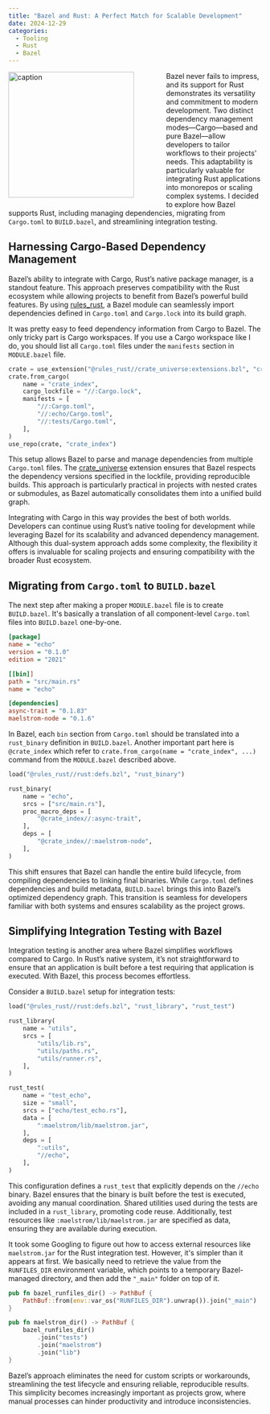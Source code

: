 ```yaml
---
title: "Bazel and Rust: A Perfect Match for Scalable Development"
date: 2024-12-29
categories:
  - Tooling
  - Rust
  - Bazel
---
```


<figure style="float: left; width: 300px; margin: 0 1em 1em 0;" markdown>
  <a href="https://sysdev.me/img/rust_and_bazel.png" target="_blank">
    <img src="https://sysdev.me/img/rust_and_bazel.png" alt="caption" width="250">
  </a>
</figure>

Bazel never fails to impress, and its support for Rust demonstrates its versatility and commitment to modern development. Two distinct dependency management modes—Cargo—based and pure Bazel—allow developers to tailor workflows to their projects' needs. This adaptability is particularly valuable for integrating Rust applications into monorepos or scaling complex systems.
I decided to explore how Bazel supports Rust, including managing dependencies, migrating from `Cargo.toml` to `BUILD.bazel`, and streamlining integration testing.

## Harnessing Cargo-Based Dependency Management

Bazel’s ability to integrate with Cargo, Rust’s native package manager, is a standout feature. This approach preserves compatibility with the Rust ecosystem while allowing projects to benefit from Bazel’s powerful build features. By using [rules_rust](https://bazelbuild.github.io/rules_rust/), a Bazel module can seamlessly import dependencies defined in `Cargo.toml` and `Cargo.lock` into its build graph.
<!-- more -->
It was pretty easy to feed dependency information from Cargo to Bazel. The only tricky part is Cargo workspaces. If you use a Cargo workspace like I do, you should list all `Cargo.toml` files under the `manifests` section in `MODULE.bazel` file.

```python
crate = use_extension("@rules_rust//crate_universe:extensions.bzl", "crate")
crate.from_cargo(
    name = "crate_index",
    cargo_lockfile = "//:Cargo.lock",
    manifests = [
        "//:Cargo.toml",
        "//:echo/Cargo.toml",
        "//:tests/Cargo.toml",
    ],
)
use_repo(crate, "crate_index")
```

This setup allows Bazel to parse and manage dependencies from multiple `Cargo.toml` files. The [crate_universe](https://bazelbuild.github.io/rules_rust/crate_universe.html) extension ensures that Bazel respects the dependency versions specified in the lockfile, providing reproducible builds. This approach is particularly practical in projects with nested crates or submodules, as Bazel automatically consolidates them into a unified build graph.

Integrating with Cargo in this way provides the best of both worlds. Developers can continue using Rust’s native tooling for development while leveraging Bazel for its scalability and advanced dependency management. Although this dual-system approach adds some complexity, the flexibility it offers is invaluable for scaling projects and ensuring compatibility with the broader Rust ecosystem.

## Migrating from `Cargo.toml` to `BUILD.bazel`

The next step after making a proper `MODULE.bazel` file is to create `BUILD.bazel`. It's basically a translation of all component-level `Cargo.toml` files into `BUILD.bazel` one-by-one.

```ini
[package]
name = "echo"
version = "0.1.0"
edition = "2021"

[[bin]]
path = "src/main.rs"
name = "echo"

[dependencies]
async-trait = "0.1.83"
maelstrom-node = "0.1.6"
```

In Bazel, each `bin` section from `Cargo.toml` should be translated into a `rust_binary` definition in `BUILD.bazel`. Another important part here is `@crate_index` which refer to `crate.from_cargo(name = "crate_index", ...)` command from the `MODULE.bazel` described above.

```python
load("@rules_rust//rust:defs.bzl", "rust_binary")

rust_binary(
    name = "echo",
    srcs = ["src/main.rs"],
    proc_macro_deps = [
        "@crate_index//:async-trait",
    ],
    deps = [
        "@crate_index//:maelstrom-node",
    ],
)
```

This shift ensures that Bazel can handle the entire build lifecycle, from compiling dependencies to linking final binaries. While `Cargo.toml` defines dependencies and build metadata, `BUILD.bazel` brings this into Bazel’s optimized dependency graph. This transition is seamless for developers familiar with both systems and ensures scalability as the project grows.

## Simplifying Integration Testing with Bazel

Integration testing is another area where Bazel simplifies workflows compared to Cargo. In Rust’s native system, it’s not straightforward to ensure that an application is built before a test requiring that application is executed. With Bazel, this process becomes effortless.

Consider a `BUILD.bazel` setup for integration tests:

```python
load("@rules_rust//rust:defs.bzl", "rust_library", "rust_test")

rust_library(
    name = "utils",
    srcs = [
        "utils/lib.rs",
        "utils/paths.rs",
        "utils/runner.rs",
    ],
)

rust_test(
    name = "test_echo",
    size = "small",
    srcs = ["echo/test_echo.rs"],
    data = [
        ":maelstrom/lib/maelstrom.jar",
    ],
    deps = [
        ":utils",
        "//echo",
    ],
)
```

This configuration defines a `rust_test` that explicitly depends on the `//echo` binary. Bazel ensures that the binary is built before the test is executed, avoiding any manual coordination. Shared utilities used during the tests are included in a `rust_library`, promoting code reuse. Additionally, test resources like `:maelstrom/lib/maelstrom.jar` are specified as data, ensuring they are available during execution.

It took some Googling to figure out how to access external resources like `maelstrom.jar` for the Rust integration test. However, it's simpler than it appears at first. We basically need to retrieve the value from the `RUNFILES_DIR` environment variable, which points to a temporary Bazel-managed directory, and then add the `"_main"` folder on top of it.

```rust
pub fn bazel_runfiles_dir() -> PathBuf {
    PathBuf::from(env::var_os("RUNFILES_DIR").unwrap()).join("_main")
}

pub fn maelstrom_dir() -> PathBuf {
    bazel_runfiles_dir()
        .join("tests")
        .join("maelstrom")
        .join("lib")
}
```

Bazel’s approach eliminates the need for custom scripts or workarounds, streamlining the test lifecycle and ensuring reliable, reproducible results. This simplicity becomes increasingly important as projects grow, where manual processes can hinder productivity and introduce inconsistencies.